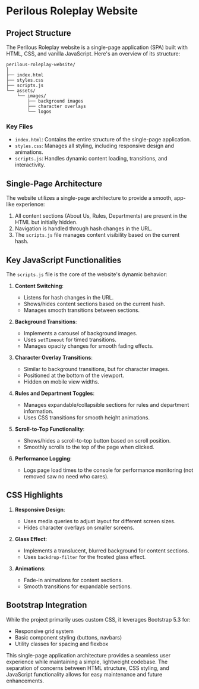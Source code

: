 # Perilous Roleplay Website

## Project Structure

The Perilous Roleplay website is a single-page application (SPA) built with HTML, CSS, and vanilla JavaScript. Here's an overview of its structure:

```
perilous-roleplay-website/
│
├── index.html
├── styles.css
├── scripts.js
└── assets/
    └── images/
        ├── background images
        ├── character overlays
        └── logos
```

### Key Files

- `index.html`: Contains the entire structure of the single-page application.
- `styles.css`: Manages all styling, including responsive design and animations.
- `scripts.js`: Handles dynamic content loading, transitions, and interactivity.

## Single-Page Architecture

The website utilizes a single-page architecture to provide a smooth, app-like experience:

1. All content sections (About Us, Rules, Departments) are present in the HTML but initially hidden.
2. Navigation is handled through hash changes in the URL.
3. The `scripts.js` file manages content visibility based on the current hash.

## Key JavaScript Functionalities

The `scripts.js` file is the core of the website's dynamic behavior:

1. **Content Switching**:

   - Listens for hash changes in the URL.
   - Shows/hides content sections based on the current hash.
   - Manages smooth transitions between sections.

2. **Background Transitions**:

   - Implements a carousel of background images.
   - Uses `setTimeout` for timed transitions.
   - Manages opacity changes for smooth fading effects.

3. **Character Overlay Transitions**:

   - Similar to background transitions, but for character images.
   - Positioned at the bottom of the viewport.
   - Hidden on mobile view widths.

4. **Rules and Department Toggles**:

   - Manages expandable/collapsible sections for rules and department information.
   - Uses CSS transitions for smooth height animations.

5. **Scroll-to-Top Functionality**:

   - Shows/hides a scroll-to-top button based on scroll position.
   - Smoothly scrolls to the top of the page when clicked.

6. **Performance Logging**:
   - Logs page load times to the console for performance monitoring (not removed saw no need who cares).

## CSS Highlights

1. **Responsive Design**:

   - Uses media queries to adjust layout for different screen sizes.
   - Hides character overlays on smaller screens.

2. **Glass Effect**:

   - Implements a translucent, blurred background for content sections.
   - Uses `backdrop-filter` for the frosted glass effect.

3. **Animations**:
   - Fade-in animations for content sections.
   - Smooth transitions for expandable sections.

## Bootstrap Integration

While the project primarily uses custom CSS, it leverages Bootstrap 5.3 for:

- Responsive grid system
- Basic component styling (buttons, navbars)
- Utility classes for spacing and flexbox

This single-page application architecture provides a seamless user experience while maintaining a simple, lightweight codebase. The separation of concerns between HTML structure, CSS styling, and JavaScript functionality allows for easy maintenance and future enhancements.
